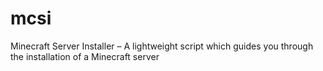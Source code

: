 # mcsi
Minecraft Server Installer – A lightweight script which guides you through the installation of a Minecraft server

